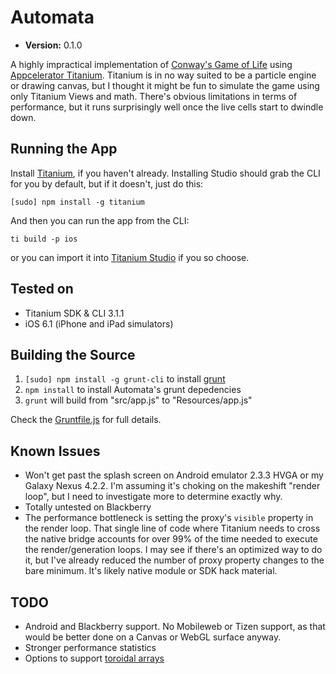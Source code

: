 Automata
========

* **Version:** 0.1.0

A highly impractical implementation of [Conway's Game of Life](http://en.wikipedia.org/wiki/Conway's_Game_of_Life) using [Appcelerator Titanium](http://www.appcelerator.com/platform/titanium-platform/). Titanium is in no way suited to be a particle engine or drawing canvas, but I thought it might be fun to simulate the game using only Titanium Views and math. There's obvious limitations in terms of performance, but it runs surprisingly well once the live cells start to dwindle down.

Running the App
---------------

Install [Titanium](https://my.appcelerator.com/auth/signup), if you haven't already. Installing Studio should grab the CLI for you by default, but if it doesn't, just do this:

`[sudo] npm install -g titanium`

And then you can run the app from the CLI:

`ti build -p ios`

or you can import it into [Titanium Studio](http://www.appcelerator.com/platform/titanium-studio/) if you so choose.

Tested on
---------

* Titanium SDK & CLI 3.1.1
* iOS 6.1 (iPhone and iPad simulators)

Building the Source
-------------------

1. `[sudo] npm install -g grunt-cli` to install [grunt](http://gruntjs.com/getting-started)
2. `npm install` to install Automata's grunt depedencies
3. `grunt` will build from "src/app.js" to "Resources/app.js"

Check the [Gruntfile.js](https://github.com/tonylukasavage/Automata/blob/master/Gruntfile.js) for full details.

Known Issues
------------

* Won't get past the splash screen on Android emulator 2.3.3 HVGA or my Galaxy Nexus 4.2.2. I'm assuming it's choking on the makeshift "render loop", but I need to investigate more to determine exactly why.
* Totally untested on Blackberry
* The performance bottleneck is setting the proxy's `visible` property in the render loop. That single line of code where Titanium needs to cross the native bridge accounts for over 99% of the time needed to execute the render/generation loops. I may see if there's an optimized way to do it, but I've already reduced the number of proxy property changes to the bare minimum. It's likely native module or SDK hack material.

TODO
----

* Android and Blackberry support. No Mobileweb or Tizen support, as that would be better done on a Canvas or WebGL surface anyway.
* Stronger performance statistics
* Options to support [toroidal arrays](http://en.wikipedia.org/wiki/Conway's_Game_of_Life#Algorithms)
